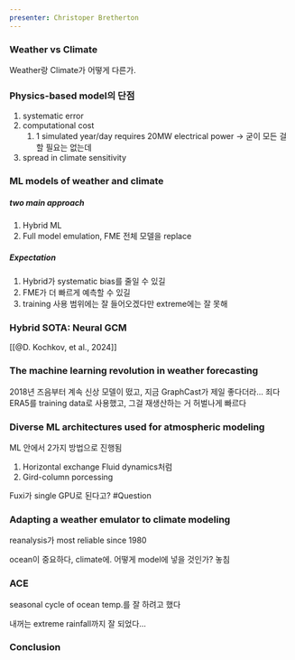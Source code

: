 ```yaml
---
presenter: Christoper Bretherton
---
```

### Weather vs Climate
Weather랑 Climate가 어떻게 다른가. 

### Physics-based model의 단점
1. systematic error
2. computational cost
	1. 1 simulated year/day requires 20MW electrical power
	     -> 굳이 모든 걸 할 필요는 없는데
3. spread in climate sensitivity

### ML models of weather and climate
##### two main approach
1. Hybrid ML
2. Full model emulation, FME
     전체 모델을 replace

##### Expectation
1. Hybrid가 systematic bias를 줄일 수 있길
2. FME가 더 빠르게 예측할 수 있길
3. training 사용 범위에는 잘 들어오겠다만 extreme에는 잘 못해

### Hybrid SOTA: Neural GCM
[[@D. Kochkov, et al., 2024]]

### The machine learning revolution in weather forecasting
2018년 즈음부터 계속 신상 모델이 떴고, 지금 GraphCast가 제일 좋다더라...
죄다 ERA5를 training data로 사용했고, 그걸 재생산하는 거
허벌나게 빠르다

### Diverse ML architectures used for atmospheric modeling
ML 안에서 2가지 방법으로 진행됨
1. Horizontal exchange
     Fluid dynamics처럼
2. Gird-column porcessing

Fuxi가 single GPU로 된다고? #Question 

### Adapting a weather emulator to climate modeling
reanalysis가 most reliable since 1980

ocean이 중요하다, climate에. 어떻게 model에 넣을 것인가?
놓침

### ACE
seasonal cycle of ocean temp.를 잘 하려고 했다

내꺼는 extreme rainfall까지 잘 되었다...

### Conclusion
